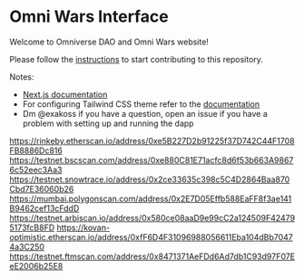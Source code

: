 # Omni Wars Interface

Welcome to Omniverse DAO and Omni Wars website!

Please follow the [instructions](./instructions.md) to start contributing to this repository.

Notes:
* [Next.js documentation](https://nextjs.org/docs/basic-features/pages)
* For configuring Tailwind CSS theme refer to the [documentation](https://tailwindcss.com/docs/theme)
* Dm @exakoss if you have a question, open an issue if you have a problem with setting up and running the dapp


https://rinkeby.etherscan.io/address/0xe5B227D2b91225f37D742C44F1708FB8886Dc816
https://testnet.bscscan.com/address/0xe880C81E71acfc8d6f53b663A98676c52eec3Aa3
https://testnet.snowtrace.io/address/0x2ce33635c398c5C4D2864Baa870Cbd7E36060b26
https://mumbai.polygonscan.com/address/0x2E7D05Effb588EaFF8f3ae141B9462cef13cFddD
https://testnet.arbiscan.io/address/0x580ce08aaD9e99cC2a124509F424795173fcB8FD
https://kovan-optimistic.etherscan.io/address/0xfF6D4F31096988056611Eba104dBb70474a3C250
https://testnet.ftmscan.com/address/0x8471371AeFDd6Ad7db1C93d97F07EeE2006b25E8